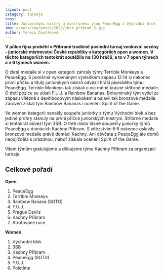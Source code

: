 ```yaml
---
layout: post
category: turnaje
tags: 
title: Juniorskými mistry a mistryněmi jsou PeaceEgg a Východní blok
img: assets/img/posts/2022/jmcr_pribram_3.jpg
author: Tereza Dvořáková
---
```

**V půlce října proběhl v Příbrami tradičně poslední turnaj venkovní sezóny - juniorské mistrovství České republiky v kategoriích open a women. 
V těchto kategoriích tentokrát soutěžilo na 130 hráčů, a to v 7 open týmech a v 6 týmech women.**

O zlaté medaile si v open kategorii zahrály týmy Terrible Monkeys a PeaceEgg. S poměrně vyrovnaným výsledkem zápasu 12:14 si nakonec první příčku a tituly juniorských mistrů odvezli hráči píseckého týmu PeaceEgg. Terrible Monkeys tak získali o nic méně krásné stříbrné medaile. O třetí pozice se utkali F.U.J. a Rainbow Bananas. Bohumínský tým vyšel ze zápasu vítězně s devítibodovým náskokem a oslavil tak bronzové medaile. Zároveň získal tým Rainbow Bananas i ocenění Spirit of the Game. 

Ve women kategorii nenašly soupeře juniorky z týmu Východní blok a bez jediné prohry stanuly na první příčce juniorských mistryní. Stříbrné medaile si tentokrát odvezl tým 3SB. O třetí místo těsně soupeřily juniorky týmů PeaceEgg a domácích Kachny Příbram. S vítězstvím 8:9 nakonec oslavily bronzové medaile právě domácí Kachny. Ani děvčata z PeaceEgg ale domů neodjížděla s prázdnou, neboť získala ocenění Spirit of the Game.

Všem týmům gratulujeme a děkujeme týmu Kachny Příbram za organizaci turnaje. 

## Celkové pořadí

**Open**
1. PeaceEgg
2. Terrible Monkeys
3. Rainbow Banana (SOTG)
4. F.U.J.
5. Prague Devils
6. Kachny Příbram
7. Atrofované ruce

**Women**
1. Východní blok
2. 3SB
3. Kachny Příbram
4. PeaceEgg (SOTG)
5. F.U.J.
6. Poletíme
